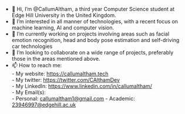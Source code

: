 - 👋 Hi, I’m @CallumAltham, a third year Computer Science student at Edge Hill University in the United Kingdom. 
- 👀 I’m interested in all manner of technologies, with a recent focus on machine learning, AI and computer vision.
- 🌱 I’m currently working on projects involving areas such as facial emotion recognition, head and body pose estimation and self-driving car technologies
- 💞️ I’m looking to collaborate on a wide range of projects, preferably those in the areas mentioned above.
- 📫 How to reach me: <br />
        - My website: https://callumaltham.tech <br />
        - My twitter: https://twitter.com/CAlthamDev <br />
        - My LinkedIn: https://www.linkedin.com/in/callumaltham/ <br />
        - My Email(s): <br />
                - Personal: callumaltham1@gmail.com
                - Academic: 23946997@edgehill.ac.uk

<!---
CallumAltham/CallumAltham is a ✨ special ✨ repository because its `README.md` (this file) appears on your GitHub profile.
You can click the Preview link to take a look at your changes.
--->
